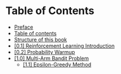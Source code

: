 # Table of Contents

* [Preface](../index.md)
* [Table of contents](table_of_contents.md)
* [Structure of this book](structure.md)
* [[0.1] Reinforcement Learning Introduction](Introduction.md)
* [[0.2] Probability Warmup](Prob_review.ipynb)
* [[1.0] Multi-Arm Bandit Problem](MAB_Intro.md)
  * [[1.1] Epsilon-Greedy Method](epsilon-greedy.ipynb)
